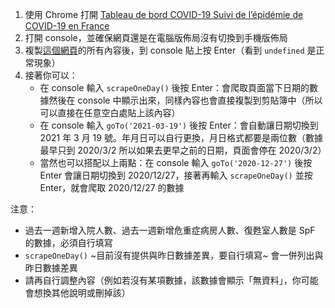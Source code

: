 1. 使用 Chrome 打開 [Tableau de bord COVID-19 Suivi de l’épidémie de COVID-19 en France](https://dashboard.covid19.data.gouv.fr/vue-d-ensemble)
2. 打開 console，並確保網頁還是在電腦版佈局沒有切換到手機版佈局
3. 複製[這個網頁](https://raw.githubusercontent.com/MisterFISHUP/scraper_vue-densemble/main/scraper_vue-densemble.js)的所有內容後，到 console 貼上按 Enter（看到 `undefined` 是正常現象）
4. 接著你可以：
   - 在 console 輸入 `scrapeOneDay()` 後按 Enter：會爬取頁面當下日期的數據然後在 console 中顯示出來，同樣內容也會直接複製到剪貼簿中（所以可以直接在任意空白處貼上該內容）
   - 在 console 輸入 `goTo('2021-03-19')` 後按 Enter：會自動讓日期切換到 2021 年 3 月 19 號。年月日可以自行更換，月日格式都要是兩位數（數據最早只到 2020/3/2 所以如果去更早之前的日期，頁面會停在 2020/3/2）
   - 當然也可以搭配以上兩點：在 console 輸入 `goTo('2020-12-27')` 後按 Enter 會讓日期切換到 2020/12/27，接著再輸入 `scrapeOneDay()` 並按 Enter，就會爬取 2020/12/27 的數據
   
注意：
- 過去一週新增入院人數、過去一週新增危重症病房人數、復甦室人數是 SpF 的數據，必須自行填寫
- `scrapeOneDay()` ~目前沒有提供與昨日數據差異，要自行填寫~ 會一併列出與昨日數據差異
- 請再自行調整內容（例如若沒有某項數據，該數據會顯示「無資料」，你可能會想換其他說明或刪掉該）
